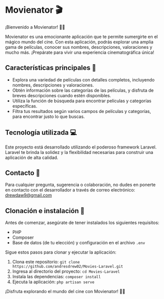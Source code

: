 # Movienator 🎬

¡Bienvenido a Movienator! 🍿🎉

Movienator es una emocionante aplicación que te permite sumergirte en el mágico mundo del cine. Con esta aplicación, podrás explorar una amplia gama de películas, conocer sus nombres, descripciones, valoraciones y mucho más. ¡Prepárate para vivir una experiencia cinematográfica única!

## Características principales 🌟

- Explora una variedad de películas con detalles completos, incluyendo nombres, descripciones y valoraciones.
- Obtén información sobre las categorías de las películas, y disfruta de breves descripciones cuando estén disponibles.
- Utiliza la función de búsqueda para encontrar películas y categorías específicas.
- Filtra tus resultados según varios campos de películas y categorías, para encontrar justo lo que buscas.

## Tecnología utilizada 💻

Este proyecto está desarrollado utilizando el poderoso framework Laravel. Laravel te brinda la solidez y la flexibilidad necesarias para construir una aplicación de alta calidad.

## Contacto 📧

Para cualquier pregunta, sugerencia o colaboración, no dudes en ponerte en contacto con el desarrollador a través de correo electrónico: drewdaw9@gmail.com

## Clonación e instalación 🚀

Antes de comenzar, asegúrate de tener instalados los siguientes requisitos:

- PHP
- Composer
- Base de datos (de tu elección) y configuración en el archivo `.env`

Sigue estos pasos para clonar y ejecutar la aplicación:

1. Clona este repositorio: `git clone https://github.com/andresdrew02/Movies-Laravel.git`
2. Ingresa al directorio del proyecto: `cd Movies-Laravel`
3. Instala las dependencias: `composer install`
4. Ejecuta la aplicación: `php artisan serve`

¡Disfruta explorando el mundo del cine con Movienator! 🎥🍿

